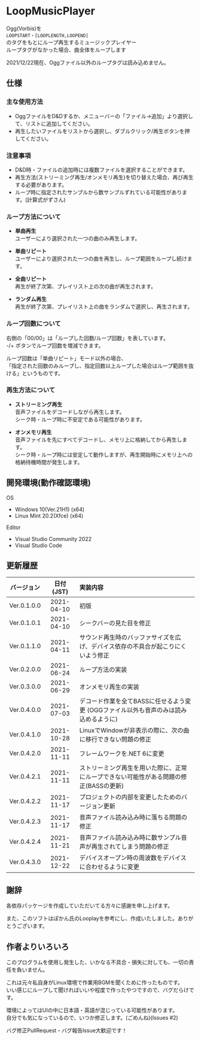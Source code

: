 # LoopMusicPlayer
Ogg(Vorbis)を  
``LOOPSTART・[LOOPLENGTH,LOOPEND]``  
のタグをもとにループ再生するミュージックプレイヤー  
ループタグがなかった場合、曲全体をループします

2021/12/22現在、Oggファイル以外のループタグは読み込めません。

## 仕様
### 主な使用方法
* OggファイルをD&Dするか、メニューバーの「ファイル→追加」より選択して、リストに追加してください。
* 再生したいファイルをリストから選択し、ダブルクリック/再生ボタンを押してください。

### 注意事項
* D&D時・ファイルの追加時には複数ファイルを選択することができます。
* 再生方法(ストリーミング再生/オンメモリ再生)を切り替えた場合、再び再生する必要があります。
* ループ時に指定されたサンプルから数サンプルずれている可能性があります。(計算式がずさん)

### ループ方法について
+ **単曲再生**  
ユーザーにより選択された一つの曲のみ再生します。

+ **単曲リピート**  
ユーザーにより選択された一つの曲を再生し、ループ範囲をループし続けます。

+ **全曲リピート**  
再生が終了次第、プレイリスト上の次の曲が再生されます。

+ **ランダム再生**  
再生が終了次第、プレイリスト上の曲をランダムで選択し、再生されます。

### ループ回数について
右側の「00/00」は「ループした回数/ループ回数」を表しています。  
\-/+ ボタンでループ回数を増減できます。

ループ回数は「単曲リピート」モード以外の場合、  
「指定された回数のみループし、指定回数以上ループした場合はループ範囲を抜ける」というものです。


### 再生方法について
+ **ストリーミング再生**  
音声ファイルをデコードしながら再生します。  
シーク時・ループ時に不安定である可能性があります。

+ **オンメモリ再生**  
音声ファイルを先にすべてデコードし、メモリ上に格納してから再生します。  
シーク時・ループ時には安定して動作しますが、再生開始時にメモリ上への格納待機時間が発生します。

## 開発環境(動作確認環境)
OS
* Windows 10(Ver.21H1) (x64)  
* Linux Mint 20.2(Xfce) (x64)

Editor
* Visual Studio Community 2022  
* Visual Studio Code

## 更新履歴
|バージョン |日付(JST) |                                       実装内容                                       |
|:---------:|:--------:|:-------------------------------------------------------------------------------------|
|Ver.0.1.0.0|2021-04-10|初版                                                                                  |
|Ver.0.1.0.1|2021-04-10|シークバーの見た目を修正                                                              |
|Ver.0.1.1.0|2021-04-11|サウンド再生時のバッファサイズを広げ、デバイス依存の不具合が起こりにくいよう修正      |
|Ver.0.2.0.0|2021-06-24|ループ方法の実装                                                                      |
|Ver.0.3.0.0|2021-06-29|オンメモリ再生の実装                                                                  |
|Ver.0.4.0.0|2021-07-03|デコード作業を全てBASSに任せるよう変更 (OGGファイル以外も音声のみは読み込めるように)  |
|Ver.0.4.1.0|2021-10-28|LinuxでWindowが非表示の際に、次の曲に移行できない問題の修正                           |
|Ver.0.4.2.0|2021-11-11|フレームワークを.NET 6に変更                                                          |
|Ver.0.4.2.1|2021-11-11|ストリーミング再生を用いた際に、正常にループできない可能性がある問題の修正(BASSの更新)|
|Ver.0.4.2.2|2021-11-17|プロジェクトの内部を変更したためのバージョン更新                                      |
|Ver.0.4.2.3|2021-11-17|音声ファイル読み込み時に落ちる問題の修正                                              |
|Ver.0.4.2.4|2021-11-21|音声ファイル読み込み時に数サンプル音声が再生されてしまう問題の修正                    |
|Ver.0.4.3.0|2021-12-22|デバイスオープン時の周波数をデバイスに合わせるように変更                              |

## 謝辞
各依存パッケージを作成していただいてる方々に感謝を申し上げます。

また、このソフトはぽかん氏のLooplayを参考にし、作成いたしました。ありがとうございます。

## 作者よりいろいろ
このプログラムを使用し発生した、いかなる不具合・損失に対しても、一切の責任を負いません。

これは元々私自身がLinux環境で作業用BGMを聞くために作ったものです。  
いい感じにループして聞ければいいや程度で作ったやつですので、バグだらけです。

環境によってはUIの中に日本語・英語が混じっている可能性があります。  
自分でも気になっているので、いつか修正します。(ごめんね)(Issues #2)

バグ修正PullRequest・バグ報告Issue大歓迎です！

